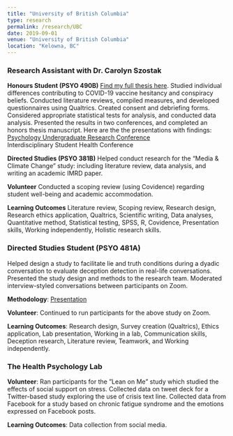```yaml
---
title: "University of British Columbia"
type: research
permalink: /research/UBC
date: 2019-09-01
venue: "University of British Columbia"
location: "Kelowna, BC"
---
```

### Research Assistant with Dr. Carolyn Szostak
**Honours Student (PSYO 490B)**
[Find my full thesis here](https://drive.google.com/file/d/1XuwPlYBheDrBBOwsx1D_413EhX-9G1Wf/view?usp=sharing).
Studied individual differences contributing to COVID-19 vaccine hesitancy and
conspiracy beliefs. Conducted literature reviews, compiled measures, and developed questionnaires using Qualtrics.
Created consent and debriefing forms. Considered appropriate statistical tests for analysis, and conducted data analysis. Presented the results in two conferences, and completed an honors thesis manuscript. Here are the the presentations with findings:\
[Psychology Undergraduate Research Conference](https://drive.google.com/file/d/1H3_cQqEXI-ayrUqMcpX_3JuEt053oTNw/view?usp=drive_link "Differing Opinions: COVID-19")\
Interdisciplinary Student Health Conference 

**Directed Studies (PSYO 381B)**
Helped conduct research for the “Media & Climate Change” study: including literature review, data analysis, and writing an academic IMRD paper.

**Volunteer**
Conducted a scoping review (using Covidence) regarding student well-being and academic accommodation.

**Learning Outcomes**
Literature review, Scoping review, Research design, Research ethics application, Qualtrics,
Scientific writing, Data analyses, Quantitative method, Statistical testing, SPSS, R, Covidence, Presentation skills,
Working independently, Holistic research skills.


### Directed Studies Student (PSYO 481A)
Helped design a study to facilitate lie and truth conditions during a dyadic
conversation to evaluate deception detection in real-life conversations. Presented the study design and methods to the
research team. Moderated interview-styled conversations between participants on Zoom.

**Methodology**:  [Presentation]("https://drive.google.com/drive/u/0/folders/18mZrvEdIEXfJYCKdb898DGBUKXbeCLdQ") 

**Volunteer**: Continued to run participants for the above study on Zoom.

**Learning Outcomes**: Research design, Survey creation (Qualtrics), Ethics application, Lab presentation, Working in
a lab, Communication skills, Deception research, Literature review, Teamwork, and Working independently.


### The Health Psychology Lab
**Volunteer**: Ran participants for the ”Lean on Me” study which studied the effects of social support on stress. Collected
data on tweet deck for a Twitter-based study exploring the use of crisis text line. Collected data from Facebook for a
study based on chronic fatigue syndrome and the emotions expressed on Facebook posts.

**Learning Outcomes**: Data collection from social media.


